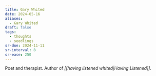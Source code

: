 ```yaml
---
title: Gary Whited
date: 2024-05-16
aliases:
  - Gary Whited
draft: false
tags:
  - thoughts
  - seedlings
sr-due: 2024-11-11
sr-interval: 8
sr-ease: 250
---
```

Poet and therapist. Author of *[[having listened whited|Having Listened]]*.